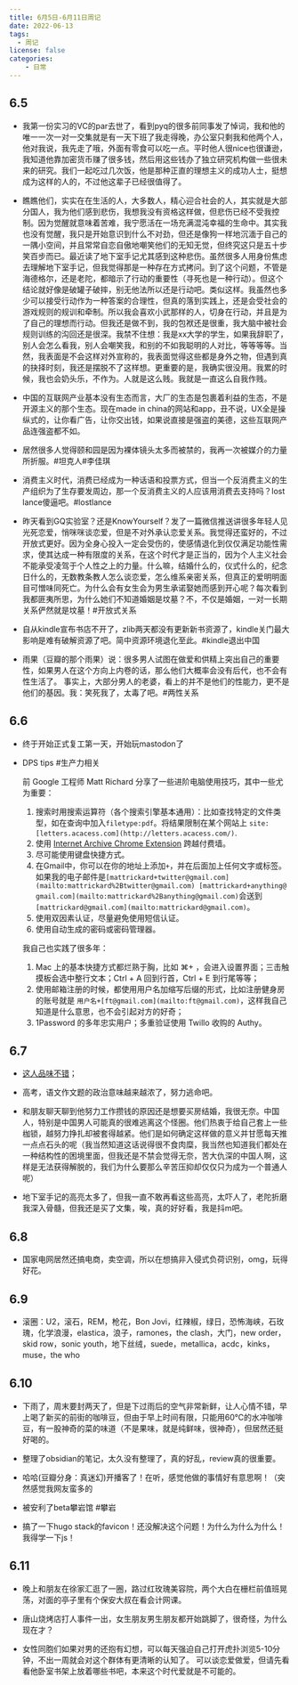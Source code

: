 ```yaml
---
title: 6月5日-6月11日周记
date: 2022-06-13
tags:
  - 周记
license: false
categories:
    - 日常
---
```


## 6.5
- 我第一份实习的VC的par去世了，看到pyq的很多前同事发了悼词，我和他的唯一一次一对一交集就是有一天下班了我走得晚，办公室只剩我和他两个人，他对我说，我先走了哦，外面有零食可以吃一点。平时他人很nice也很谦逊，我知道他靠加密货币赚了很多钱，然后用这些钱办了独立研究机构做一些很未来的研究。我们一起吃过几次饭，他是那种正直的理想主义的成功人士，挺想成为这样的人的，不过他这辈子已经很值得了。

- 瞧瞧他们，实实在在生活的人，大多数人，精心迎合社会的人，其实就是大部分国人，我为他们感到悲伤，我想我没有资格这样做，但悲伤已经不受我控制。因为觉醒就意味着苦难，我宁愿活在一场充满混沌幸福的生命中。其实我也没有觉醒，我只是开始意识到什么不对劲，但还是像狗一样地沉湎于自己的一隅小空间，并且常常自恋自傲地嘲笑他们的无知无觉，但终究这只是五十步笑百步而已。最近读了地下室手记尤其感到这种悲伤。虽然很多人用身份焦虑去理解地下室手记，但我觉得那是一种存在方式拷问。到了这个问题，不管是海德格尔，还是老陀，都暗示了行动的重要性（寻死也是一种行动）。但这个结论就好像是破罐子破摔，别无他法所以还是行动吧。类似这样。我虽然也多少可以接受行动作为一种答案的合理性，但真的落到实践上，还是会受社会的游戏规则的规训和牵制。所以我会喜欢小武那样的人，切身在行动，并且是为了自己的理想而行动。但我还是做不到，我的包袱还是很重，我大脑中被社会规则训练的沟回还是很深。我禁不住想：我是xx大学的学生，如果我辞职了，别人会怎么看我，别人会嘲笑我，和别的不如我聪明的人对比，等等等等。当然，我表面是不会这样对外宣称的，我表面觉得这些都是身外之物，但遇到真的抉择时刻，我还是摆脱不了这样想。更重要的是，我确实很没用。我累的时候，我也会奶头乐，不作为。人就是这么贱。我就是一直这么自我作贱。

- 中国的互联网产业基本没有生态而言，大厂的生态是包裹着利益的生态，不是开源主义的那个生态。现在made in china的网站和app，丑不说，UX全是操纵式的，让你看广告，让你交出钱，如果说直接是强盗的美德，这些互联网产品连强盗都不如。

- 居然很多人觉得颐和园是因为裸体镜头太多而被禁的，我再一次被媒介的力量所折服。#坦克人#李佳琪

- 消费主义时代，消费已经成为一种话语和投票方式，但当一个反消费主义的生产组织为了生存要发周边，那一个反消费主义的人应该用消费去支持吗？lost lance傻逼吧。#lostlance

- 昨天看到GQ实验室？还是KnowYourself？发了一篇微信推送讲很多年轻人见光死恋爱，悄咪咪谈恋爱，但是不对外承认恋爱关系。我觉得还蛮好的，不过开放式更好。因为全身心投入一定会受伤的，使感情退化到仅仅满足功能性需求，使其达成一种有限度的关系，在这个时代才是正当的，因为个人主义社会不能承受凌驾于个人性之上的力量。什么嘛，结婚什么的，仪式什么的，纪念日什么的，无数教条教人怎么谈恋爱，怎么维系亲密关系，但真正的爱明明面目可憎味同死亡。为什么会有女生会为男生承诺娶她而感到开心呢？每次看到我都匪夷所思，为什么她们不知道婚姻是坟墓？不，不仅是婚姻，一对一长期关系俨然就是坟墓！#开放式关系
 
- 自从kindle宣布书店不开了，zlib两天都没有更新新书资源了，kindle关门最大影响是难有破解资源了吧。简中资源环境退化至此。#kindle退出中国
 
 - 雨果（豆瓣的那个雨果）说：很多男人试图在做爱和供精上突出自己的重要性，如果男人在这个方向上内卷的话，那么他们大概率会没有后代，也不会有性生活了。 事实上，大部分男人的老婆，看上的并不是他们的性能力，更不是他们的基因。我：笑死我了，太毒了吧。#两性关系

## 6.6
- 终于开始正式复工第一天，开始玩mastodon了

- DPS tips #生产力相关

	前 Google 工程师 Matt Richard 分享了一些进阶电脑使用技巧，其中一些尤为重要：
	1.  搜索时用搜索运算符（各个搜索引擎基本通用）：比如查找特定的文件类型，如在查询中加入`filetype:pdf`。将结果限制在某个网站上 `site:[letters.acacess.com](http://letters.acacess.com/)`.
	2.  使用 [Internet Archive Chrome Extension](https://chrome.google.com/webstore/detail/wayback-machine/fpnmgdkabkmnadcjpehmlllkndpkmiak?hl=en-US) 跨越付费墙。
	3.  尽可能使用键盘快捷方式。
	4.  在Gmail中，你可以在你的地址上添加`+`，并在后面加上任何文字或标签。如果我的电子邮件是`[mattrickard+twitter@gmail.com](mailto:mattrickard%2Btwitter@gmail.com) [mattrickard+anything@gmail.com](mailto:mattrickard%2Banything@gmail.com)`会送到`[mattrickard@gmail.com](mailto:mattrickard@gmail.com)`。
	5.  使用双因素认证，尽量避免使用短信认证。
	6.  使用自动生成的密码或密码管理器。
	
	我自己也实践了很多年：
	1.  Mac 上的基本快捷方式都烂熟于胸，比如 ⌘+ ，会进入设置界面；三击触摸板会选中整行文本；Ctrl + A 回到行首，Ctrl + E 到行尾等等；
	2.  使用邮箱注册的时候，都使用用户名加缩写后缀的形式，比如注册健身房的账号就是 `用户名+[ft@gmail.com](mailto:ft@gmail.com)`，这样我自己知道是什么意思，也不会引起对方的好奇；
	3.  1Password 的多年忠实用户；多重验证使用 Twillo 收购的 Authy。

## 6.7
- [这人品味不错](https://www.bilibili.com/video/BV1VY411a7gX?spm_id_from=333.1007.top_right_bar_window_view_later.content.click)；

- 高考，语文作文题的政治意味越来越浓了，努力逃命吧。

- 和朋友聊天聊到他努力工作攒钱的原因还是想要买房结婚，我很无奈。中国人，特别是中国男人可能真的很难逃离这个怪圈。他们热衷于给自己套上一些枷锁，越努力挣扎却被套得越紧。他们是如何确定这样做的意义并甘愿每天推一点点石头的呢（我当然知道这话说得很不食肉糜，我当然也知道我们都处在一种结构性的困境里面，但我还是不禁会觉得无奈，苦大仇深的中国人啊，这样是无法获得解脱的，我们为什么要那么辛苦压抑却仅仅只为成为一个普通人呢）

- 地下室手记的高亮太多了，但我一直不敢再看这些高亮，太吓人了，老陀折磨我深入骨髓，但我还是买了文集，唉，真的好好看，我是抖m吧。

## 6.8
- 国家电网居然还搞电商，卖空调，所以在想搞非入侵式负荷识别，omg，玩得好花。

## 6.9
- 滚圈：U2，滚石，REM，枪花，Bon Jovi，红辣椒，绿日，恐怖海峡，石玫瑰，化学浪漫，elastica，浪子，ramones，the clash，大门，new order，skid row，sonic youth，地下丝绒，suede，metallica，acdc，kinks，muse，the who

## 6.10
- 下雨了，周末要封两天了，但是下过雨后的空气非常新鲜，让人心情不错，早上喝了新买的前街的咖啡豆，但由于早上时间有限，只能用60℃的水冲咖啡豆，有一股神奇的菜的味道（不是果味，就是纯鲜味，很神奇），但居然还挺好喝的。

- 整理了obsidian的笔记，太久没有整理了，真的好乱，review真的很重要。

- 哈哈(豆瓣分身：真迷幻)开播客了！在听，感觉他做的事情好有意思啊！（突然感觉我网友蛮多的

- 被安利了beta攀岩馆 #攀岩

- 搞了一下hugo stack的favicon！还没解决这个问题！为什么为什么为什么！我得学一下js！

## 6.11
- 晚上和朋友在徐家汇逛了一圈，路过红玫瑰美容院，两个大白在栅栏前值班晃荡，对面的亭子里有个保安大叔在看会计网课。

- 唐山烧烤店打人事件一出，女生朋友男生朋友都开始跳脚了，很奇怪，为什么现在才？

- 女性同胞们如果对男的还抱有幻想，可以每天强迫自己打开虎扑浏览5-10分钟，不出一周就会对这个群体有更清晰的认知了。  可以谈恋爱做爱，但请先看看他卧室书架上放着哪些书吧，本来这个时代爱就是不可能的。